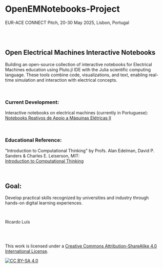 # OpenEMNotebooks-Project
EUR-ACE CONNECT Pitch, 20-30 May 2025, Lisbon, Portugal
  
<br>
<br>

## Open Electrical Machines Interactive Notebooks
Building an open-source collection of interactive notebooks for Electrical Machines education using Pluto.jl IDE with the Julia scientific computing language. 
These tools combine code, visualizations, and text, enabling real-time simulation and interaction with electrical concepts.

<br>

### Current Development:
Interactive notebooks on electrical machines (currently in Portuguese):\
[Notebooks Reativos de Apoio a Máquinas Elétricas II](https://ricardo-luis.github.io/isel-me2/)

<br>

### Educational Reference:
"Introduction to Computational Thinking" by Profs. Alan Edelman, David P. Sanders & Charles E. Leiserson, MIT:\
[Introduction to Computational Thinking](https://computationalthinking.mit.edu/)

<br>

## Goal:
Develop practical skills recognized by universities and industry through hands-on digital learning experiences.

<br>

Ricardo Luís

<br>
<br>



This work is licensed under a
[Creative Commons Attribution-ShareAlike 4.0 International License][cc-by-sa].

[![CC BY-SA 4.0][cc-by-sa-image]][cc-by-sa]

[cc-by-sa]: http://creativecommons.org/licenses/by-sa/4.0/
[cc-by-sa-image]: https://licensebuttons.net/l/by-sa/4.0/88x31.png
[cc-by-sa-shield]: https://img.shields.io/badge/License-CC%20BY--SA%204.0-lightgrey.svg
